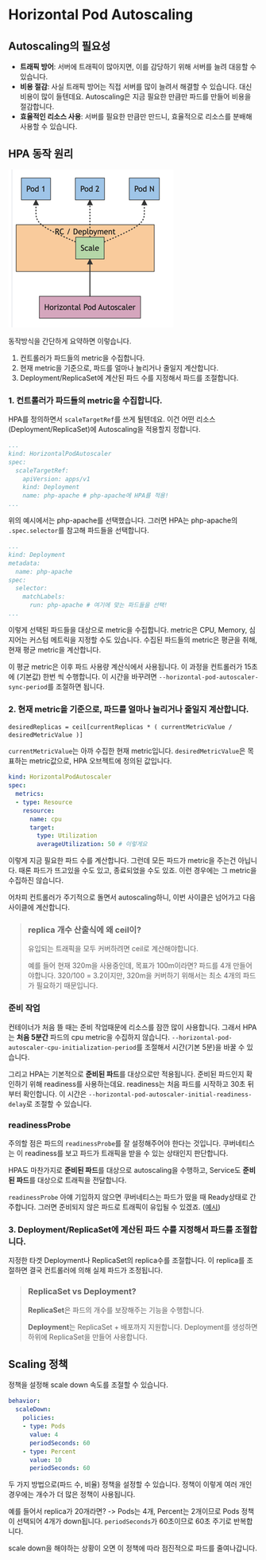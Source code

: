 # Horizontal Pod Autoscaling

## Autoscaling의 필요성

 - **트래픽 방어**: 서버에 트래픽이 많아지면, 이를 감당하기 위해 서버를 늘려 대응할 수 있습니다.
 - **비용 절감**: 사실 트래픽 방어는 직접 서버를 많이 늘려서 해결할 수 있습니다. 대신 비용이 많이 들텐데요. Autoscaling은 지금 필요한 만큼만 파드를 만들어 비용을 절감합니다.
 - **효율적인 리소스 사용**: 서버를 필요한 만큼만 만드니, 효율적으로 리소스를 분배해 사용할 수 있습니다.

## HPA 동작 원리

![1.png](images/1.png)

동작방식을 간단하게 요약하면 이렇습니다.

1. 컨트롤러가 파드들의 metric을 수집합니다.
2. 현재 metric을 기준으로, 파드를 얼마나 늘리거나 줄일지 계산합니다.
3. Deployment/ReplicaSet에 계산된 파드 수를 지정해서 파드를 조절합니다.

### 1. 컨트롤러가 파드들의 metric을 수집합니다.

HPA를 정의하면서 `scaleTargetRef`를 쓰게 될텐데요. 이건 어떤 리소스(Deployment/ReplicaSet)에 Autoscaling을 적용할지 정합니다.

```yaml
...
kind: HorizontalPodAutoscaler
spec:
  scaleTargetRef:
    apiVersion: apps/v1
    kind: Deployment
    name: php-apache # php-apache에 HPA를 적용!
...
```

위의 예시에서는 php-apache를 선택했습니다. 그러면 HPA는 php-apache의 `.spec.selector`를 참고해 파드들을 선택합니다.

```yaml
...
kind: Deployment
metadata:
  name: php-apache
spec:
  selector:
    matchLabels:
      run: php-apache # 여기에 맞는 파드들을 선택!
...
```

이렇게 선택된 파드들을 대상으로 metric을 수집합니다. metric은 CPU, Memory, 심지어는 커스텀 메트릭을 지정할 수도 있습니다.
수집된 파드들의 metric은 평균을 취해, 현재 평균 metric을 계산합니다.

이 평균 metric은 이후 파드 사용량 계산식에서 사용됩니다. 이 과정을 컨트롤러가 15초에 (기본값) 한번 씩 수행합니다. 이 시간을 바꾸려면 `--horizontal-pod-autoscaler-sync-period`를 조절하면 됩니다.

### 2. 현재 metric을 기준으로, 파드를 얼마나 늘리거나 줄일지 계산합니다.

```
desiredReplicas = ceil[currentReplicas * ( currentMetricValue / desiredMetricValue )]
```

`currentMetricValue`는 아까 수집한 현재 metric입니다. `desiredMetricValue`은 목표하는 metric값으로, HPA 오브젝트에 정의된 값입니다.

```yaml
kind: HorizontalPodAutoscaler
spec:
  metrics:
  - type: Resource
    resource:
      name: cpu
      target:
        type: Utilization
        averageUtilization: 50 # 이렇게요
```

이렇게 지금 필요한 파드 수를 계산합니다. 그런데 모든 파드가 metric을 주는건 아닙니다. 때론 파드가 뜨고있을 수도 있고, 종료되었을 수도 있죠. 이런 경우에는 그 metric을 수집하진 않습니다.

어차피 컨트롤러가 주기적으로 돌면서 autoscaling하니, 이번 사이클은 넘어가고 다음 사이클에 계산합니다.

> ### replica 개수 산출식에 왜 ceil이?
>
> 유입되는 트래픽을 모두 커버하려면 ceil로 계산해야합니다.
> 
> 예를 들어 현재 320m을 사용중인데, 목표가 100m이라면? 파드를 4개 만들어야합니다.
> 320/100 = 3.2이지만, 320m을 커버하기 위해서는 최소 4개의 파드가 필요하기 때문입니다.

### 준비 작업

컨테이너가 처음 뜰 때는 준비 작업때문에 리소스를 잠깐 많이 사용합니다.
그래서 HPA는 **처음 5분간** 파드의 cpu metric을 수집하지 않습니다. `--horizontal-pod-autoscaler-cpu-initialization-period`를 조절해서 시간(기본 5분)을 바꿀 수 있습니다.

그리고 HPA는 기본적으로 **준비된 파드**를 대상으로만 적용됩니다. 준비된 파드인지 확인하기 위해 readiness를 사용하는데요. readiness는 처음 파드를 시작하고 30초 뒤부터 확인합니다.
이 시간은 `--horizontal-pod-autoscaler-initial-readiness-delay`로 조절할 수 있습니다.

### readinessProbe

주의할 점은 파드의 `readinessProbe`를 잘 설정해주어야 한다는 것입니다. 쿠버네티스는 이 readiness를 보고 파드가 트래픽을 받을 수 있는 상태인지 판단합니다.

HPA도 마찬가지로 **준비된 파드**를 대상으로 autoscaling을 수행하고, Service도 **준비된 파드**를 대상으로 트래픽을 전달합니다.

`readinessProbe` 아얘 기입하지 않으면 쿠버네티스는 파드가 떴을 때 Ready상태로 간주합니다. 그러면 준비되지 않은 파드로 트래픽이 유입될 수 있겠죠. ([예시](https://saramin.github.io/2022-05-17-kubernetes-autoscaling/))

### 3. Deployment/ReplicaSet에 계산된 파드 수를 지정해서 파드를 조절합니다.

지정한 타겟 Deployment나 ReplicaSet의 replica수를 조절합니다. 이 replica를 조절하면 결국 컨트롤러에 의해 실제 파드가 조정됩니다.

> ### ReplicaSet vs Deployment?
>
> **ReplicaSet**은 파드의 개수를 보장해주는 기능을 수행합니다.
>
> **Deployment**는 ReplicaSet + 배포까지 지원합니다. Deployment를 생성하면 하위에 ReplicaSet을 만들어 사용합니다.

## Scaling 정책

정책을 설정해 scale down 속도를 조절할 수 있습니다.

```yaml
behavior:
  scaleDown:
    policies:
    - type: Pods
      value: 4
      periodSeconds: 60
    - type: Percent
      value: 10
      periodSeconds: 60
```

두 가지 방법으로(파드 수, 비율) 정책을 설정할 수 있습니다. 정책이 이렇게 여러 개인 경우에는 개수가 더 많은 정책이 사용됩니다.

예를 들어서 replica가 20개라면? -> Pods는 4개, Percent는 2개이므로 Pods 정책이 선택되어 4개가 down됩니다. `periodSeconds`가 60초이므로 60초 주기로 반복합니다.

scale down을 해야하는 상황이 오면 이 정책에 따라 점진적으로 파드를 줄여나갑니다.

